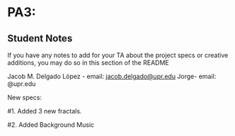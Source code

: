 # PA3: 

## Student Notes
If you have any notes to add for your TA about the project specs or creative additions, you may do so in this section of the README

Jacob M. Delgado López - email: jacob.delgado@upr.edu
Jorge- email: @upr.edu

New specs:

#1. Added 3 new fractals.

#2. Added Background Music
